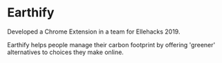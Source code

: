 # Earthify

Developed a Chrome Extension in a team for Ellehacks 2019. 

Earthify helps people manage their carbon footprint by offering 'greener' alternatives to choices they make online.
